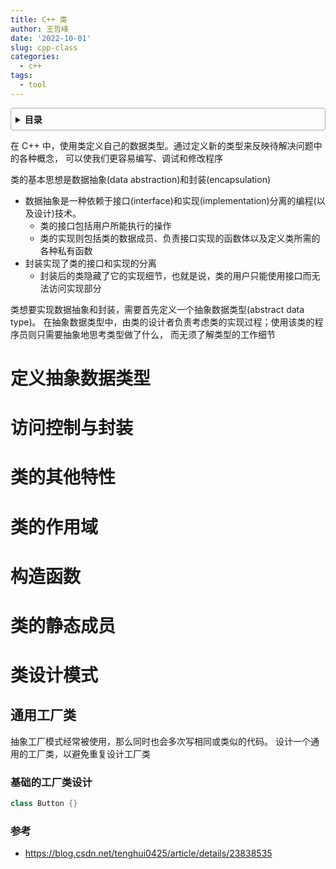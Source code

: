 ```yaml
---
title: C++ 类
author: 王哲峰
date: '2022-10-01'
slug: cpp-class
categories:
  - c++
tags:
  - tool
---
```


<style>
details {
    border: 1px solid #aaa;
    border-radius: 4px;
    padding: .5em .5em 0;
}
summary {
    font-weight: bold;
    margin: -.5em -.5em 0;
    padding: .5em;
}
details[open] {
    padding: .5em;
}
details[open] summary {
    border-bottom: 1px solid #aaa;
    margin-bottom: .5em;
}
</style>

<details><summary>目录</summary><p>

- [定义抽象数据类型](#定义抽象数据类型)
- [访问控制与封装](#访问控制与封装)
- [类的其他特性](#类的其他特性)
- [类的作用域](#类的作用域)
- [构造函数](#构造函数)
- [类的静态成员](#类的静态成员)
- [类设计模式](#类设计模式)
  - [通用工厂类](#通用工厂类)
    - [基础的工厂类设计](#基础的工厂类设计)
    - [参考](#参考)
</p></details><p></p>

在 C++ 中，使用类定义自己的数据类型。通过定义新的类型来反映待解决问题中的各种概念，
可以使我们更容易编写、调试和修改程序

类的基本思想是数据抽象(data abstraction)和封装(encapsulation)

* 数据抽象是一种依赖于接口(interface)和实现(implementation)分离的编程(以及设计)技术。
    - 类的接口包括用户所能执行的操作
    - 类的实现则包括类的数据成员、负责接口实现的函数体以及定义类所需的各种私有函数
* 封装实现了类的接口和实现的分离
    - 封装后的类隐藏了它的实现细节，也就是说，类的用户只能使用接口而无法访问实现部分

类想要实现数据抽象和封装，需要首先定义一个抽象数据类型(abstract data type)。
在抽象数据类型中，由类的设计者负责考虑类的实现过程；使用该类的程序员则只需要抽象地思考类型做了什么，
而无须了解类型的工作细节

# 定义抽象数据类型



# 访问控制与封装

# 类的其他特性


# 类的作用域


# 构造函数

# 类的静态成员



# 类设计模式

## 通用工厂类

抽象工厂模式经常被使用，那么同时也会多次写相同或类似的代码。
设计一个通用的工厂类，以避免重复设计工厂类

### 基础的工厂类设计


```cpp
class Button {}
```

### 参考

- https://blog.csdn.net/tenghui0425/article/details/23838535

